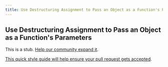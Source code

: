 ```yaml
---
title: Use Destructuring Assignment to Pass an Object as a Function's Parameters
---
```

## Use Destructuring Assignment to Pass an Object as a Function's Parameters

This is a stub. <a href='https://github.com/freecodecamp/guides/tree/master/src/pages/certifications/javascript-algorithms-and-data-structures/es6/use-destructuring-assignment-to-pass-an-object-as-a-functions-parameters/index.md' target='_blank' rel='nofollow'>Help our community expand it</a>.

<a href='https://github.com/freecodecamp/guides/blob/master/README.md' target='_blank' rel='nofollow'>This quick style guide will help ensure your pull request gets accepted</a>.

<!-- The article goes here, in GitHub-flavored Markdown. Feel free to add YouTube videos, images, and CodePen/JSBin embeds  -->
